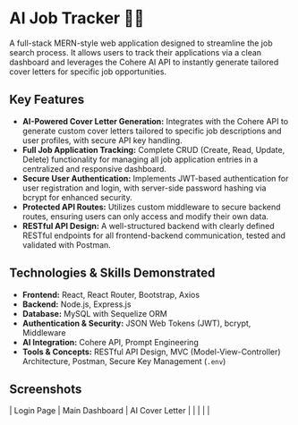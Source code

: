 # AI Job Tracker 🤖💼

A full-stack MERN-style web application designed to streamline the job search process. It allows users to track their applications via a clean dashboard and leverages the Cohere AI API to instantly generate tailored cover letters for specific job opportunities.

## Key Features

-   **AI-Powered Cover Letter Generation:** Integrates with the Cohere API to generate custom cover letters tailored to specific job descriptions and user profiles, with secure API key handling.
-   **Full Job Application Tracking:** Complete CRUD (Create, Read, Update, Delete) functionality for managing all job application entries in a centralized and responsive dashboard.
-   **Secure User Authentication:** Implements JWT-based authentication for user registration and login, with server-side password hashing via bcrypt for enhanced security.
-   **Protected API Routes:** Utilizes custom middleware to secure backend routes, ensuring users can only access and modify their own data.
-   **RESTful API Design:** A well-structured backend with clearly defined RESTful endpoints for all frontend-backend communication, tested and validated with Postman.

## Technologies & Skills Demonstrated

-   **Frontend:** React, React Router, Bootstrap, Axios
-   **Backend:** Node.js, Express.js
-   **Database:** MySQL with Sequelize ORM
-   **Authentication & Security:** JSON Web Tokens (JWT), bcrypt, Middleware
-   **AI Integration:** Cohere API, Prompt Engineering
-   **Tools & Concepts:** RESTful API Design, MVC (Model-View-Controller) Architecture, Postman, Secure Key Management (`.env`)

## Screenshots

| Login Page | Main Dashboard | AI Cover Letter |
|  |  |  |
